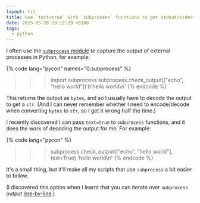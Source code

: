 ```yaml
---
layout: til
title: Use `text=true` with `subprocess` functions to get stdout/stderr as str, not bytes
date: 2025-05-28 20:12:29 +0100
tags:
  - python
---
```

I often use the [`subprocess` module][subprocess] to capture the output of external processes in Python, for example:

{% code lang="pycon" names="0:subprocess" %}
>>> import subprocess
>>> subprocess.check_output(["echo", "hello world"])
b'hello world\n'
{% endcode %}

This returns the output as `bytes`, and so I usually have to decode the output to get a `str`.
(And I can never remember whether I need to encode/decode when converting `bytes` to `str`, so I get it wrong half the time.)

I recently discovered I can pass `text=true` to `subprocess` functions, and it does the work of decoding the output for me.
For example:

{% code lang="pycon" %}
>>> subprocess.check_output(["echo", "hello world"], text=True)
'hello world\n'
{% endcode %}

It's a small thing, but it'll make all my scripts that use `subprocess` a bit easier to follow.

(I discovered this option when I learnt that you can iterate over `subprocess` output [line-by-line](/til/2025/subprocess-line-by-line/).)

[subprocess]: https://docs.python.org/3/library/subprocess.html#module-subprocess